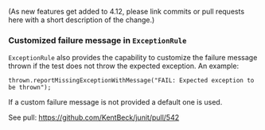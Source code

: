 (As new features get added to 4.12, please link commits or pull requests here with a short description of the change.)

### Customized failure message in `ExceptionRule`
`ExceptionRule` also provides the capability to customize the failure message thrown if the test does not throw the expected exception. An example:

`thrown.reportMissingExceptionWithMessage("FAIL: Expected exception to be thrown");`

If a custom failure message is not provided a default one is used.

See pull: https://github.com/KentBeck/junit/pull/542